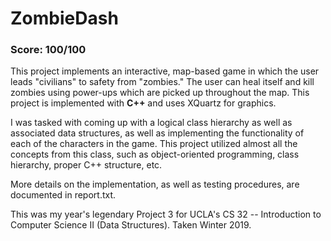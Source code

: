 # ZombieDash

### Score: 100/100

This project implements an interactive, map-based game in which the user leads "civilians" to safety from "zombies." The user can heal itself and kill zombies using power-ups which are picked up throughout the map. This project is implemented with **C++** and uses XQuartz for graphics. 

I was tasked with coming up with a logical class hierarchy as well as associated data structures, as well as implementing the functionality of each of the characters in the game. This project utilized almost all the concepts from this class, such as object-oriented programming, class hierarchy, proper C++ structure, etc. 

More details on the implementation, as well as testing procedures, are documented in report.txt. 

This was my year's legendary Project 3 for UCLA's CS 32 -- Introduction to Computer Science II (Data Structures). Taken Winter 2019. 
